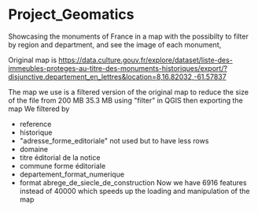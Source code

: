 # Project_Geomatics

Showcasing the monuments of France in a map with the possibilty to filter by region and department, and see the image of each monument,

Original map  is https://data.culture.gouv.fr/explore/dataset/liste-des-immeubles-proteges-au-titre-des-monuments-historiques/export/?disjunctive.departement_en_lettres&location=8,16.82032,-61.57837

The map we use is a filtered version of the original map to reduce the size of the file from 200 MB 35.3 MB using "filter" in QGIS then exporting the map
We filtered by 
- reference
- historique
-  "adresse_forme_editoriale" not used but to have less rows
- domaine
- titre éditorial de la notice
- commune forme éditoriale
- departement_format_numerique
- format abrege_de_siecle_de_construction
Now we have 6916 features instead of 40000 which speeds up the loading and manipulation of the map